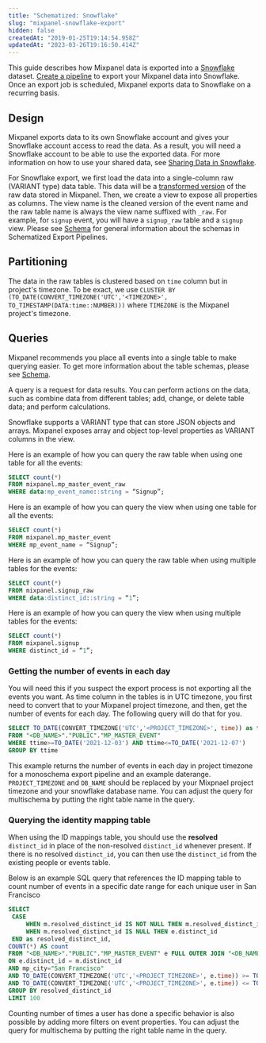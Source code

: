 ```yaml
---
title: "Schematized: Snowflake"
slug: "mixpanel-snowflake-export"
hidden: false
createdAt: "2019-01-25T19:14:54.958Z"
updatedAt: "2023-03-26T19:16:50.414Z"
---
```

This guide describes how Mixpanel data is exported into a [Snowflake](https://docs.snowflake.net/manuals/user-guide-getting-started.html) dataset. [Create a pipeline](https://developer.mixpanel.com/reference/create-warehouse-pipeline) to export your Mixpanel data into Snowflake. Once an export job is scheduled, Mixpanel exports data to Snowflake on a recurring basis. 

## Design

Mixpanel exports data to its own Snowflake account and gives your Snowflake account access to read the data. As a result, you will need a Snowflake account to be able to use the exported data. For more information on how to use your shared data, see [Sharing Data in Snowflake](https://docs.snowflake.net/manuals/user-guide-data-share.html). 

For Snowflake export, we first load the data into a single-column raw (VARIANT type) data table. This data will be a [transformed version](/docs/other-bits/data-pipelines/schematized-export-pipeline#section-transformation-rules) of the raw data stored in Mixpanel. Then, we create a view to expose all properties as columns. The view name is the cleaned version of the event name and the raw table name is always the view name suffixed with `_raw`. For example, for `signup` event, you will have a `signup_raw` table and a `signup` view. Please see [Schema](/docs/other-bits/data-pipelines/schematized-export-pipeline#schema) for general information about the schemas in Schematized Export Pipelines. 

## Partitioning

The data in the raw tables is clustered based on `time` column but in project's timezone. To be exact, we use `CLUSTER BY (TO_DATE(CONVERT_TIMEZONE('UTC','<TIMEZONE>', TO_TIMESTAMP(DATA:time::NUMBER)))` where `TIMEZONE` is the Mixpanel project's timezone.

## Queries

Mixpanel recommends you place all events into a single table to make querying easier. To get more information about the table schemas, please see [Schema](/docs/other-bits/data-pipelines/schematized-export-pipeline#schema). 

A query is a request for data results. You can perform actions on the data, such as combine data from different tables; add, change, or delete table data; and perform calculations.

Snowflake supports a VARIANT type that can store JSON objects and arrays. Mixpanel exposes array and object top-level properties as VARIANT columns in the view.

Here is an example of how you can query the raw table when using one table for all the events:

```sql
SELECT count(*)
FROM mixpanel.mp_master_event_raw
WHERE data:mp_event_name::string = “Signup”;
```



Here is an example of how you can query the view when using one table for all the events:

```sql
SELECT count(*)
FROM mixpanel.mp_master_event
WHERE mp_event_name = “Signup”;
```



Here is an example of how you can query the raw table when using multiple tables for the events:

```sql
SELECT count(*)
FROM mixpanel.signup_raw
WHERE data:distinct_id::string = “1”;
```



Here is an example of how you can query the view when using multiple tables for the events:

```sql
SELECT count(*)
FROM mixpanel.signup
WHERE distinct_id = “1”;
```



### Getting the number of events in each day

You will need this if you suspect the export process is not exporting all the events you want. As time column in the tables is in UTC timezone, you first need to convert that to your Mixpanel project timezone, and then, get the number of events for each day. The following query will do that for you.

```sql
SELECT TO_DATE(CONVERT_TIMEZONE('UTC','<PROJECT_TIMEZONE>', time)) as ttime, count(*) 
FROM "<DB_NAME>"."PUBLIC"."MP_MASTER_EVENT"
WHERE ttime>=TO_DATE('2021-12-03') AND ttime<=TO_DATE('2021-12-07')
GROUP BY ttime
```



This example returns the number of events in each day in project timezone for a monoschema export pipeline and an example daterange. `PROJECT_TIMEZONE` and `DB_NAME` should be replaced by your Mixpnael project timezone and your snowflake database name. You can adjust the query for multischema by putting the right table name in the query.

### Querying the identity mapping table

When using the ID mappings table, you should use the **resolved** `distinct_id` in place of the non-resolved `distinct_id` whenever present. If there is no resolved `distinct_id`, you can then use the `distinct_id` from the existing people or events table.

Below is an example SQL query that references the ID mapping table to count number of events in a specific date range for each unique user in San Francisco

```sql
SELECT
 CASE
     WHEN m.resolved_distinct_id IS NOT NULL THEN m.resolved_distinct_id
     WHEN m.resolved_distinct_id IS NULL THEN e.distinct_id
 END as resolved_distinct_id,
COUNT(*) AS count
FROM "<DB_NAME>"."PUBLIC"."MP_MASTER_EVENT" e FULL OUTER JOIN "<DB_NAME>"."PUBLIC"."MP_IDENTITY_MAPPINGS_DATA" m
ON e.distinct_id = m.distinct_id
AND mp_city="San Francisco"
AND TO_DATE(CONVERT_TIMEZONE('UTC','<PROJECT_TIMEZONE>', e.time)) >= TO_DATE("2020-04-01")
AND TO_DATE(CONVERT_TIMEZONE('UTC','<PROJECT_TIMEZONE>', e.time)) <= TO_DATE("2020-04-03")
GROUP BY resolved_distinct_id
LIMIT 100
```

Counting number of times a user has done a specific behavior is also possible by adding more filters on event properties. You can adjust the query for multischema by putting the right table name in the query.
